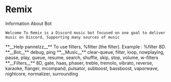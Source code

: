 # Remix
Information About Bot


     

  <p>

    Welcome To Remix is a Discord music bot focused on one goal to deliver music on Discord, Supporting many sources of music
<p>
**__Help pannelzz__**
To use filters, %filter (the filter). Example : %filter 8D.
**__Bot__**
debug, ping
**__Music__**
clear-queue, filter, loop, nowplaying, pause, play, queue, resume, search, shuffle, skip, stop, volume, w-filters
**__Filters__**
8D, gate, haas, phaser, treble, tremolo, vibrato, reverse, karaoke, flanger, mcompand, pulsator, subboost, bassboost, vaporwave, nightcore, normalizer, surrounding


